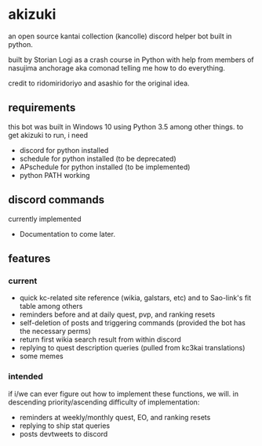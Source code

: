 # akizuki
an open source kantai collection (kancolle) discord helper bot built in python.

built by Storian Logi as a crash course in Python with help from members of nasujima anchorage aka comonad telling me how to do everything.

credit to ridomiridoriyo and asashio for the original idea.

## requirements
this bot was built in Windows 10 using Python 3.5 among other things. to get akizuki to run, i need
- discord for python installed
- schedule for python installed (to be deprecated)
- APschedule for python installed (to be implemented)
- python PATH working

## discord commands
currently implemented
- Documentation to come later.

## features

### current
- quick kc-related site reference (wikia, galstars, etc) and to Sao-link's fit table among others
- reminders before and at daily quest, pvp, and ranking resets
- self-deletion of posts and triggering commands (provided the bot has the necessary perms)
- return first wikia search result from within discord
- replying to quest description queries (pulled from kc3kai translations)
- some memes

### intended
if i/we can ever figure out how to implement these functions, we will. in descending priority/ascending difficulty of implementation:
- reminders at weekly/monthly quest, EO, and ranking resets
- replying to ship stat queries
- posts devtweets to discord
